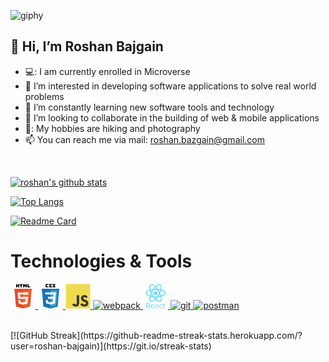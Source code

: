 
![giphy](https://user-images.githubusercontent.com/50941074/145535504-e7865f42-1c16-4fe5-a154-ce108bab0514.gif)

<h2>👋 Hi, I’m<b> Roshan Bajgain</b></h2>

- 💻: I am currently enrolled in Microverse 
- 👀 I’m interested in developing software applications to solve real world problems
- 🌱 I’m constantly learning new software tools and technology 
- 💞️ I’m looking to collaborate in the building of web & mobile applications
- 🎵: My hobbies are hiking and photography
- 📫 You can reach me via mail: roshan.bazgain@gmail.com
</br>

[![roshan's github stats](https://github-readme-stats.vercel.app/api?username=roshan-bajgain&show_icons=true&theme=tokyonight)](https://github.com/roshan-bajgain/github-readme-status)

[![Top Langs](https://github-readme-stats.vercel.app/api/top-langs/?username=roshan-bajgain&show_icons=true&theme=tokyonight&layout=compact)](https://github.com/roshan-bajgain/github-readme-status) 

[![Readme Card](https://github-readme-stats.vercel.app/api/pin/?username=AnselemOdims&repo=Portfolio&theme=tokyonight)](https://github.com/roshan-bajgain/roshan-bajgain.github.io)

# Technologies & Tools

<p align="left">
    <a href="https://www.w3.org/html/" target="_blank"> <img src="https://raw.githubusercontent.com/devicons/devicon/master/icons/html5/html5-original-wordmark.svg" alt="html5" width="40" height="40"/> </a>
    <a href="https://www.w3schools.com/css/" target="_blank"> <img src="https://raw.githubusercontent.com/devicons/devicon/master/icons/css3/css3-original-wordmark.svg" alt="css3" width="40" height="40"/> </a>
    <a href="https://developer.mozilla.org/en-US/docs/Web/JavaScript" target="_blank"> <img src="https://raw.githubusercontent.com/devicons/devicon/master/icons/javascript/javascript-original.svg" alt="javascript" width="40" height="40"/> </a>
<a href="https://webpack.js.org/" target="_blank"> <img src="https://www.vectorlogo.zone/logos/js_webpack/js_webpack-icon.svg" alt="webpack" width="40" height="40"/> </a>
<a href="https://reactjs.org/" target="_blank"> <img src="https://raw.githubusercontent.com/devicons/devicon/master/icons/react/react-original-wordmark.svg" alt="react" width="40" height="40"/> </a>
<a href="https://git-scm.com/" target="_blank"> <img src="https://www.vectorlogo.zone/logos/git-scm/git-scm-icon.svg" alt="git" width="40" height="40"/> </a>
<a href="https://www.postman.com/" target="_blank"> <img src="https://www.vectorlogo.zone/logos/getpostman/getpostman-icon.svg" alt="postman" width="40" height="40"/> </a>
    </p>
    </br>  
[![GitHub Streak](https://github-readme-streak-stats.herokuapp.com/?user=roshan-bajgain)](https://git.io/streak-stats)    
